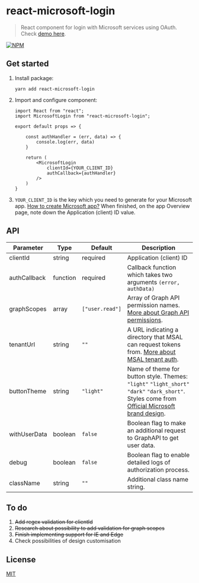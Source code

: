 # react-microsoft-login

>React component for login with Microsoft services using OAuth. Check [demo here](https://alexandrtovmach.github.io/react-microsoft-login/).

[![NPM](https://nodei.co/npm/react-microsoft-login.png)](https://www.npmjs.com/package/react-microsoft-login)

## Get started
1. Install package: 
    ```
    yarn add react-microsoft-login
    ```
2. Import and configure component:
    ```
    import React from "react";
    import MicrosoftLogin from "react-microsoft-login";

    export default props => {
        
        const authHandler = (err, data) => {
            console.log(err, data)
        }
        
        return (
            <MicrosoftLogin
                clientId={YOUR_CLIENT_ID}
                authCallback={authHandler}
            />
        )
    }

    ```
3. `YOUR_CLIENT_ID` is the key which you need to generate for your Microsoft app. [How to create Microsoft app?](https://docs.microsoft.com/en-us/azure/active-directory/develop/quickstart-v2-register-an-app) When finished, on the app Overview page, note down the Application (client) ID value.


## API

| Parameter     | Type       | Default         | Description                                                     |
|---------------|------------|-----------------|-----------------------------------------------------------------|
| clientId      | string     | required        | Application (client) ID                                         |
| authCallback  | function   | required        | Callback function which takes two arguments `(error, authData)` |
| graphScopes   | array      | `["user.read"]` | Array of Graph API permission names. [More about Graph API permissions](https://developer.microsoft.com/en-us/graph/docs/concepts/permissions_reference).|
| tenantUrl     | string     | `""`            | A URL indicating a directory that MSAL can request tokens from. [More about MSAL tenant auth](https://github.com/AzureAD/microsoft-authentication-library-for-js/wiki/MSAL-basics).|
| buttonTheme   | string     | `"light"`       | Name of theme for button style. Themes: `"light"` `"light_short"` `"dark"` `"dark_short"`. Styles come from [Official Microsoft brand design](https://docs.microsoft.com/en-us/azure/active-directory/develop/howto-add-branding-in-azure-ad-apps).|
| withUserData  | boolean    | `false`         | Boolean flag to make an additional request to GraphAPI to get user data. |
| debug         | boolean    | `false`         | Boolean flag to enable detailed logs of authorization process. |
| className     | string     | `""`            | Additional class name string. |

  


## To do
1. ~~Add regex validation for clientId~~
2. ~~Research about possibility to add validation for graph scopes~~
3. ~~Finish implementing support for IE and Edge~~
4. Check possibilities of design customisation

## License

[MIT](https://github.com/nishanths/license/blob/master/LICENSE)
